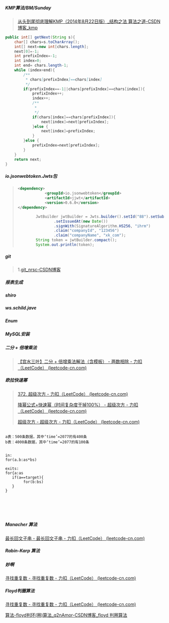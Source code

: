 ##### KMP算法/BM/Sunday

> [从头到尾彻底理解KMP（2014年8月22日版）_结构之法 算法之道-CSDN博客_kmp](https://blog.csdn.net/v_july_v/article/details/7041827)

```java
public int[] getNext(String s){
    char[] chars=s.toCharArray();
    int[] next=new int[chars.length];
    next[0]=-1;
    int prefixIndex=-1;
    int index=0;
    int end= chars.length-1;
    while (index<end){
        /**
         * chars[prefixIndex]==chars[index]
         */
        if(prefixIndex==-1||chars[prefixIndex]==chars[index]){
            prefixIndex++;
            index++;
            /**
             *
             */
            if(chars[index]==chars[prefixIndex]){
                next[index]=next[prefixIndex];
            }else {
                next[index]=prefixIndex;
            }
        }else {
            prefixIndex=next[prefixIndex];
        }
    }
    return next;
}
```

##### io.jsonwebtoken.Jwts包

> ```xml
> <dependency>
>             <groupId>io.jsonwebtoken</groupId>
>             <artifactId>jjwt</artifactId>
>             <version>0.6.0</version>
> </dependency>
> 
> ```
>
> ```java
>         JwtBuilder jwtBuilder = Jwts.builder().setId("88").setSubject("小白")
>                 .setIssuedAt(new Date())
>                 .signWith(SignatureAlgorithm.HS256, "ihrm")
>                 .claim("companyId", "123456")
>                 .claim("companyName", "xk_com");
>         String token = jwtBuilder.compact();
>         System.out.println(token);
> ```
>
> 

##### git

> 1.[git_nrsc-CSDN博客](https://blog.csdn.net/nrsc272420199/category_8554728.html) 
>
> 

##### 报表生成

##### shiro

##### ws.schild.jave

##### Enum

##### MySQL安装

##### 二分 + 倍增乘法

> [【宫水三叶】二分 + 倍增乘法解法（含模板） - 两数相除 - 力扣（LeetCode） (leetcode-cn.com)](https://leetcode-cn.com/problems/divide-two-integers/solution/shua-chuan-lc-er-fen-bei-zeng-cheng-fa-j-m73b/)

##### 欧拉快速幂

> [372. 超级次方 - 力扣（LeetCode） (leetcode-cn.com)](https://leetcode-cn.com/problems/super-pow/)
>
> [降幂公式+快速幂（时间复杂度干掉100%） - 超级次方 - 力扣（LeetCode） (leetcode-cn.com)](https://leetcode-cn.com/problems/super-pow/solution/jiang-mi-gong-shi-kuai-su-mi-shi-jian-fu-za-du-gan/)
>
> [超级次方 - 超级次方 - 力扣（LeetCode） (leetcode-cn.com)](https://leetcode-cn.com/problems/super-pow/solution/chao-ji-ci-fang-by-wisemove-2/)

```

a表：500条数据，其中‘time’=2077的有400条
b表：4000条数据，其中‘time’=2077的有100条


in:
for(a.b:as*bs)

exits:
for{a:as
   if(a==target){
   		for(b:bs)
   }
}






```

##### Manacher 算法

[最长回文子串 - 最长回文子串 - 力扣（LeetCode） (leetcode-cn.com)](https://leetcode-cn.com/problems/longest-palindromic-substring/solution/zui-chang-hui-wen-zi-chuan-by-leetcode-solution/)

##### Rabin-Karp 算法

##### 妙啊

[寻找重复数 - 寻找重复数 - 力扣（LeetCode） (leetcode-cn.com)](https://leetcode-cn.com/problems/find-the-duplicate-number/solution/xun-zhao-zhong-fu-shu-by-leetcode-solution/)

##### Floyd判圈算法

[寻找重复数 - 寻找重复数 - 力扣（LeetCode） (leetcode-cn.com)](https://leetcode-cn.com/problems/find-the-duplicate-number/solution/xun-zhao-zhong-fu-shu-by-leetcode-solution/)

[算法-floyd判环(圈)算法_q2nAmor-CSDN博客_floyd 判圈算法](https://blog.csdn.net/u012534831/article/details/74231581)

